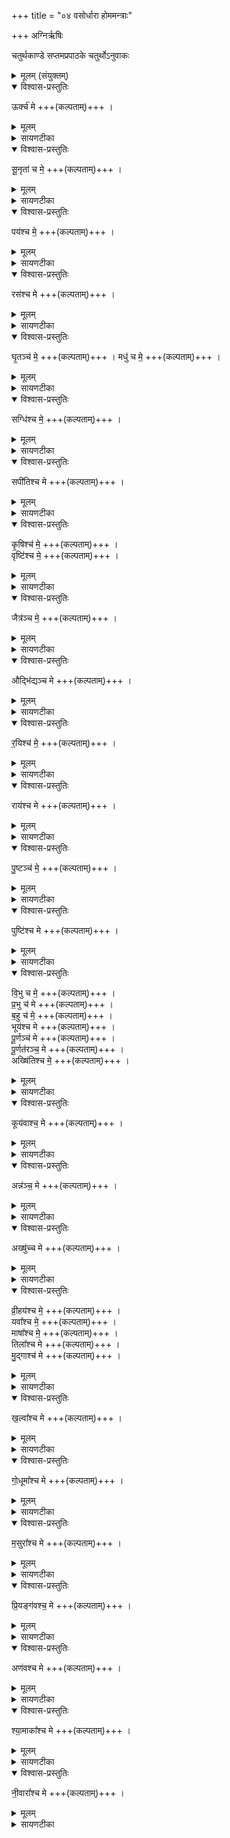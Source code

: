 +++
title = "०४ वसोर्धारा होममन्त्राः"

+++
अग्निर्ऋषिः

चतुर्थकाण्डे सप्तमप्रपाठके चतुर्थोऽनुवाकः
<details><summary>मूलम् (संयुक्तम्)</summary>

ऊर्क्च॑ मे सू॒नृता॑ च मे॒ पय॑श्च मे॒ रस॑श्च मे घृ॒तञ्च॑ मे॒ मधु॑ च मे॒ सग्धि॑श्च मे॒ सपी॑तिश्च मे कृ॒षिश्च॑ मे॒ वृष्टि॑श्च मे॒ जैत्र॑ञ्च म॒ औद्भि॑द्यञ्च मे र॒यिश्च॑ मे॒ राय॑श्च मे पु॒ष्टञ्च॑ मे॒ पुष्टि॑श्च मे वि॒भु च॑ [7]  मे॒ प्र॒भु च॑ मे ब॒हु च॑ मे॒ भूय॑श्च मे पू॒र्णञ्च॑ मे पू॒र्णत॑रञ्च॒ मेऽख्षि॑तिश्च मे॒ कूय॑वाश्च॒ मेऽन्न॑ञ्च॒ मेऽख्षु॑च्च मे व्री॒हय॑श्च मे॒ यवा᳚श्च मे॒ माषा᳚श्च मे॒ तिला᳚श्च मे मु॒द्गाश्च॑ मे ख॒ल्वा᳚श्च मे गो॒धूमा᳚श्च मे म॒सुरा᳚श्च मे प्रि॒यङ्ग॑वश्च॒ मेऽण॑वश्च मे श्या॒माका᳚श्च मे नी॒वारा᳚श्च मे ॥ [8]  
</details>

<details open><summary>विश्वास-प्रस्तुतिः</summary>

ऊर्क्च॑ मे +++(कल्पताम्)+++ ।  
</details>

<details><summary>मूलम्</summary>

ऊर्क्च॑ मे +++(कल्पताम्)+++ ।  
</details>

<details><summary>सायणटीका</summary>

[अथ चतुर्थाष्टके सप्तमप्रपाठके चतुर्थोऽनुवाकः]।  
चतुर्थमाह– ऊर्क् च म इति ।  
ऊर्गंन्नसामान्यम् ।  
</details>

<details open><summary>विश्वास-प्रस्तुतिः</summary>

सू॒नृता॑ च मे॒  +++(कल्पताम्)+++ ।  
</details>

<details><summary>मूलम्</summary>

सू॒नृता॑ च मे॒  +++(कल्पताम्)+++ ।  
</details>

<details><summary>सायणटीका</summary>

सुनृता प्रियोक्तिः ।  
</details>

<details open><summary>विश्वास-प्रस्तुतिः</summary>

पय॑श्च मे॒  +++(कल्पताम्)+++ ।  
</details>

<details><summary>मूलम्</summary>

पय॑श्च मे॒  +++(कल्पताम्)+++ ।  
</details>

<details><summary>सायणटीका</summary>

पयः प्रभृतयोऽन्नविशेषाः ।  पयः क्षीरम् ।  
</details>

<details open><summary>विश्वास-प्रस्तुतिः</summary>

रस॑श्च मे +++(कल्पताम्)+++ ।
</details>

<details><summary>मूलम्</summary>

रस॑श्च मे +++(कल्पताम्)+++ ।
</details>

<details><summary>सायणटीका</summary>

रसस्तत्रत्यं सारम् ।  
</details>

<details open><summary>विश्वास-प्रस्तुतिः</summary>

घृ॒तञ्च॑ मे॒  +++(कल्पताम्)+++ ।
मधु॑ च मे॒  +++(कल्पताम्)+++ ।   
</details>

<details><summary>मूलम्</summary>

घृ॒तञ्च॑ मे॒  +++(कल्पताम्)+++ ।
मधु॑ च मे॒  +++(कल्पताम्)+++ ।   
</details>

<details><summary>सायणटीका</summary>

घृतमधुनी प्रसिद्धे ।  
</details>

<details open><summary>विश्वास-प्रस्तुतिः</summary>

सग्धि॑श्च मे॒  +++(कल्पताम्)+++ ।  
</details>

<details><summary>मूलम्</summary>

सग्धि॑श्च मे॒  +++(कल्पताम्)+++ ।  
</details>

<details><summary>सायणटीका</summary>

सग्धिर्बन्धुभिः सह भोजनमित्यर्थः ।  
</details>

<details open><summary>विश्वास-प्रस्तुतिः</summary>

सपी॑तिश्च मे +++(कल्पताम्)+++ ।  
</details>

<details><summary>मूलम्</summary>

सपी॑तिश्च मे +++(कल्पताम्)+++ ।  
</details>

<details><summary>सायणटीका</summary>

तथा सपीतिः सहपानम् ।  
</details>

<details open><summary>विश्वास-प्रस्तुतिः</summary>

कृ॒षिश्च॑ मे॒  +++(कल्पताम्)+++ ।  
वृष्टि॑श्च मे॒  +++(कल्पताम्)+++ ।  
</details>

<details><summary>मूलम्</summary>

कृ॒षिश्च॑ मे॒  +++(कल्पताम्)+++ ।  
वृष्टि॑श्च मे॒  +++(कल्पताम्)+++ ।  
</details>

<details><summary>सायणटीका</summary>

कृषिवृष्टी अन्नस्य हेतुत्वेन प्रसिद्धे ।  
</details>

<details open><summary>विश्वास-प्रस्तुतिः</summary>

जैत्र॑ञ्च मे॒  +++(कल्पताम्)+++ ।  
</details>

<details><summary>मूलम्</summary>

जैत्र॑ञ्च मे॒  +++(कल्पताम्)+++ ।  
</details>

<details><summary>सायणटीका</summary>

जैत्रं जयशीलं सुक्षेत्रमित्यर्थः ।  
</details>

<details open><summary>विश्वास-प्रस्तुतिः</summary>

औद्भि॑द्यञ्च मे +++(कल्पताम्)+++ ।  
</details>

<details><summary>मूलम्</summary>

औद्भि॑द्यञ्च मे +++(कल्पताम्)+++ ।  
</details>

<details><summary>सायणटीका</summary>

औद्भिद्यमुद्भिदां तरुगुल्मादीना मुत्पत्तिः ।  
</details>

<details open><summary>विश्वास-प्रस्तुतिः</summary>

र॒यिश्च॑ मे॒  +++(कल्पताम्)+++ ।  
</details>

<details><summary>मूलम्</summary>

र॒यिश्च॑ मे॒  +++(कल्पताम्)+++ ।  
</details>

<details><summary>सायणटीका</summary>

रयिः सुवर्णम् ।  
</details>

<details open><summary>विश्वास-प्रस्तुतिः</summary>

राय॑श्च मे +++(कल्पताम्)+++ ।  
</details>

<details><summary>मूलम्</summary>

राय॑श्च मे +++(कल्पताम्)+++ ।  
</details>

<details><summary>सायणटीका</summary>

रायो मणिमुक्तादिः ।  
</details>

<details open><summary>विश्वास-प्रस्तुतिः</summary>

पु॒ष्टञ्च॑ मे॒  +++(कल्पताम्)+++ ।  
</details>

<details><summary>मूलम्</summary>

पु॒ष्टञ्च॑ मे॒  +++(कल्पताम्)+++ ।  
</details>

<details><summary>सायणटीका</summary>

पुष्टं पूर्वोक्तमेव सुवर्णमतिसमृद्धम् ।  
</details>

<details open><summary>विश्वास-प्रस्तुतिः</summary>

पुष्टि॑श्च मे +++(कल्पताम्)+++ ।  
</details>

<details><summary>मूलम्</summary>

पुष्टि॑श्च मे +++(कल्पताम्)+++ ।  
</details>

<details><summary>सायणटीका</summary>

पुष्टिः शरीरपोषः ।  
</details>

<details open><summary>विश्वास-प्रस्तुतिः</summary>

वि॒भु च मे॒ +++(कल्पताम्)+++ ।  
प्र॒भु च॑ मे +++(कल्पताम्)+++ ।  
ब॒हु च॑ मे॒  +++(कल्पताम्)+++ ।  
भूय॑श्च मे +++(कल्पताम्)+++ ।  
पू॒र्णञ्च॑ मे +++(कल्पताम्)+++ ।  
पू॒र्णत॑रञ्च॒ मे +++(कल्पताम्)+++ ।   
अख्षि॑तिश्च मे॒  +++(कल्पताम्)+++ ।  
</details>

<details><summary>मूलम्</summary>

वि॒भु च मे॒ +++(कल्पताम्)+++ ।  
प्र॒भु च॑ मे +++(कल्पताम्)+++ ।  
ब॒हु च॑ मे॒  +++(कल्पताम्)+++ ।  
भूय॑श्च मे +++(कल्पताम्)+++ ।  
पू॒र्णञ्च॑ मे +++(कल्पताम्)+++ ।  
पू॒र्णत॑रञ्च॒ मे +++(कल्पताम्)+++ ।   
अख्षि॑तिश्च मे॒  +++(कल्पताम्)+++ ।  
</details>

<details><summary>सायणटीका</summary>

विभ्वादयोऽक्षित्यन्ता धान्यविषया उत्तरोत्तराभिवृद्धयः सप्तापि तारतम्येन द्रष्टव्याः ।  
</details>

<details open><summary>विश्वास-प्रस्तुतिः</summary>

कूय॑वाश्च॒ मे +++(कल्पताम्)+++ ।
</details>

<details><summary>मूलम्</summary>

कूय॑वाश्च॒ मे +++(कल्पताम्)+++ ।
</details>

<details><summary>सायणटीका</summary>

न केवलं प्रयृद्धान्येव किंत्वल्पा न्यपीत्युच्यन्तेकूयवाः कुत्सितयवाः ।  
</details>

<details open><summary>विश्वास-प्रस्तुतिः</summary>

अन्न॑ञ्च॒ मे +++(कल्पताम्)+++ ।
</details>

<details><summary>मूलम्</summary>

अन्न॑ञ्च॒ मे +++(कल्पताम्)+++ ।
</details>

<details><summary>सायणटीका</summary>

अन्नं प्रसिद्धम् ।  
</details>

<details open><summary>विश्वास-प्रस्तुतिः</summary>

अख्षु॑च्च मे +++(कल्पताम्)+++ ।  
</details>

<details><summary>मूलम्</summary>

अख्षु॑च्च मे +++(कल्पताम्)+++ ।  
</details>

<details><summary>सायणटीका</summary>

अक्षुदन्नसाध्यः क्षुत्परिहारः ।  
</details>

<details open><summary>विश्वास-प्रस्तुतिः</summary>

व्री॒हय॑श्च मे॒  +++(कल्पताम्)+++ ।  
यवा᳚श्च मे॒  +++(कल्पताम्)+++ ।  
माषा᳚श्च मे॒  +++(कल्पताम्)+++ ।  
तिला᳚श्च मे +++(कल्पताम्)+++ ।  
मु॒द्गाश्च॑ मे +++(कल्पताम्)+++ ।  
</details>

<details><summary>मूलम्</summary>

व्री॒हय॑श्च मे॒  +++(कल्पताम्)+++ ।  
यवा᳚श्च मे॒  +++(कल्पताम्)+++ ।  
माषा᳚श्च मे॒  +++(कल्पताम्)+++ ।  
तिला᳚श्च मे +++(कल्पताम्)+++ ।  
मु॒द्गाश्च॑ मे +++(कल्पताम्)+++ ।  
</details>

<details><summary>सायणटीका</summary>

व्रीहियवमापतिलमुद्राः प्रसिद्धाः ।  
</details>

<details open><summary>विश्वास-प्रस्तुतिः</summary>

ख॒ल्वा᳚श्च मे +++(कल्पताम्)+++ ।  
</details>

<details><summary>मूलम्</summary>

ख॒ल्वा᳚श्च मे +++(कल्पताम्)+++ ।  
</details>

<details><summary>सायणटीका</summary>

खल्वा मुद्गेभ्योऽपि स्थूलवीजाः ।  
</details>

<details open><summary>विश्वास-प्रस्तुतिः</summary>

गो॒धूमा᳚श्च मे +++(कल्पताम्)+++ ।  
</details>

<details><summary>मूलम्</summary>

गो॒धूमा᳚श्च मे +++(कल्पताम्)+++ ।  
</details>

<details><summary>सायणटीका</summary>

गोधूमाः प्रसिद्धाः ।  
</details>

<details open><summary>विश्वास-प्रस्तुतिः</summary>

म॒सुरा᳚श्च मे +++(कल्पताम्)+++ ।  
</details>

<details><summary>मूलम्</summary>

म॒सुरा᳚श्च मे +++(कल्पताम्)+++ ।  
</details>

<details><summary>सायणटीका</summary>

मसुरा मुद्गवत्सूपहेतवः ।  
</details>

<details open><summary>विश्वास-प्रस्तुतिः</summary>

प्रि॒यङ्ग॑वश्च॒ मे +++(कल्पताम्)+++ ।  
</details>

<details><summary>मूलम्</summary>

प्रि॒यङ्ग॑वश्च॒ मे +++(कल्पताम्)+++ ।  
</details>

<details><summary>सायणटीका</summary>

प्रियंगवः प्रसिद्धाः ।  
</details>

<details open><summary>विश्वास-प्रस्तुतिः</summary>

अण॑वश्च मे +++(कल्पताम्)+++ ।  
</details>

<details><summary>मूलम्</summary>

अण॑वश्च मे +++(कल्पताम्)+++ ।  
</details>

<details><summary>सायणटीका</summary>

अणवसूक्ष्मशालयः
</details>

<details open><summary>विश्वास-प्रस्तुतिः</summary>

श्या॒माका᳚श्च मे +++(कल्पताम्)+++ ।  
</details>

<details><summary>मूलम्</summary>

श्या॒माका᳚श्च मे +++(कल्पताम्)+++ ।  
</details>

<details><summary>सायणटीका</summary>

श्यामाका ग्राम्या धान्यविशेषाः ।  
</details>

<details open><summary>विश्वास-प्रस्तुतिः</summary>

नी॒वारा᳚श्च मे +++(कल्पताम्)+++ ।  
</details>

<details><summary>मूलम्</summary>

नी॒वारा᳚श्च मे +++(कल्पताम्)+++ ।  
</details>

<details><summary>सायणटीका</summary>

नीवारा आरण्याः ॥  
इति श्रीमत्सायणाचार्यविरचिते माधवीये वेदार्थप्रकाशे कृष्णयजुर्वेदीयतैत्तिरीयसंहिताभाष्ये चतुर्थकाण्डे सप्तमप्रपाठके  चतुर्थोऽनुवाकः ॥  ४ ॥  
</details>
